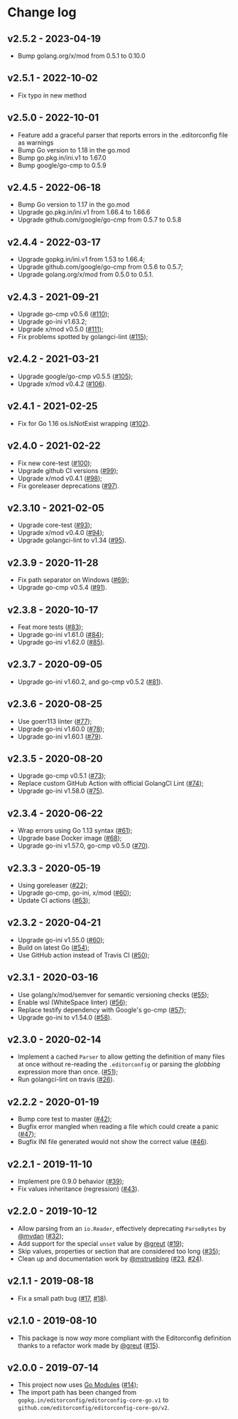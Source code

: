 # Change log

## v2.5.2 - 2023-04-19

- Bump golang.org/x/mod from 0.5.1 to 0.10.0

## v2.5.1 - 2022-10-02

- Fix typo in new method

## v2.5.0 - 2022-10-01

- Feature add a graceful parser that reports errors in the .editorconfig file as warnings
- Bump Go version to 1.18 in the go.mod
- Bump go.pkg.in/ini.v1 to 1.67.0
- Bump google/go-cmp to 0.5.9

## v2.4.5 - 2022-06-18

- Bump Go version to 1.17 in the go.mod
- Upgrade go.pkg.in/ini.v1 from 1.66.4 to 1.66.6
- Upgrade github.com/google/go-cmp from 0.5.7 to 0.5.8

## v2.4.4 - 2022-03-17

- Upgrade gopkg.in/ini.v1 from 1.53 to 1.66.4;
- Upgrade github.com/google/go-cmp from 0.5.6 to 0.5.7;
- Upgrade golang.org/x/mod from 0.5.0 to 0.5.1.

## v2.4.3 - 2021-09-21

- Upgrade go-cmp v0.5.6
  ([#110](https://github.com/editorconfig/editorconfig-core-go/pull/110));
- Upgrade go-ini v1.63.2;
- Upgrade x/mod v0.5.0
  ([#111](https://github.com/editorconfig/editorconfig-core-go/pull/111));
- Fix problems spotted by golangci-lint
  ([#115](https://github.com/editorconfig/editorconfig-core-go/pull/115));

## v2.4.2 - 2021-03-21

- Upgrade google/go-cmp v0.5.5
  ([#105](https://github.com/editorconfig/editorconfig-core-go/pull/105));
- Upgrade x/mod v0.4.2
  ([#106](https://github.com/editorconfig/editorconfig-core-go/pull/106)).

## v2.4.1 - 2021-02-25

- Fix for Go 1.16 os.IsNotExist wrapping
  ([#102](https://github.com/editorconfig/editorconfig-core-go/pull/102)).

## v2.4.0 - 2021-02-22

- Fix new core-test
  ([#100](https://github.com/editorconfig/editorconfig-core-go/pull/100));
- Upgrade github CI versions
  ([#99](https://github.com/editorconfig/editorconfig-core-go/pull/99));
- Upgrade x/mod v0.4.1
  ([#98](https://github.com/editorconfig/editorconfig-core-go/pull/98));
- Fix goreleaser deprecations
  ([#97](https://github.com/editorconfig/editorconfig-core-go/pull/97)).

## v2.3.10 - 2021-02-05

- Upgrade core-test
  ([#93](https://github.com/editorconfig/editorconfig-core-go/pull/93));
- Upgrade x/mod v0.4.0
  ([#94](https://github.com/editorconfig/editorconfig-core-go/pull/94));
- Upgrade golangci-lint to v1.34
  ([#95](https://github.com/editorconfig/editorconfig-core-go/pull/95)).

## v2.3.9 - 2020-11-28

- Fix path separator on Windows
  ([#69](https://github.com/editorconfig/editorconfig-core-go/pull/69));
- Upgrade go-cmp v0.5.4
  ([#91](https://github.com/editorconfig/editorconfig-core-go/pull/91)).

## v2.3.8 - 2020-10-17

- Feat more tests
  ([#83](https://github.com/editorconfig/editorconfig-core-go/pull/83));
- Upgrade go-ini v1.61.0
  ([#84](https://github.com/editorconfig/editorconfig-core-go/pull/84));
- Upgrade go-ini v1.62.0
  ([#85](https://github.com/editorconfig/editorconfig-core-go/pull/85)).

## v2.3.7 - 2020-09-05

- Upgrade go-ini v1.60.2, and go-cmp v0.5.2
  ([#81](https://github.com/editorconfig/editorconfig-core-go/pull/81)).

## v2.3.6 - 2020-08-25

- Use goerr113 linter
  ([#77](https://github.com/editorconfig/editorconfig-core-go/pull/77));
- Upgrade go-ini v1.60.0
  ([#78](https://github.com/editorconfig/editorconfig-core-go/pull/78));
- Upgrade go-ini v1.60.1
  ([#79](https://github.com/editorconfig/editorconfig-core-go/pull/79)).

## v2.3.5 - 2020-08-20

- Upgrade go-cmp v0.5.1
  ([#73](https://github.com/editorconfig/editorconfig-core-go/pull/73));
- Replace custom GitHub Action with official GolangCI Lint
  ([#74](https://github.com/editorconfig/editorconfig-core-go/pull/74));
- Upgrade go-ini v1.58.0
  ([#75](https://github.com/editorconfig/editorconfig-core-go/pull/75)).

## v2.3.4 - 2020-06-22

- Wrap errors using Go 1.13 syntax
  ([#61](https://github.com/editorconfig/editorconfig-core-go/pull/61));
- Upgrade base Docker image
  ([#68](https://github.com/editorconfig/editorconfig-core-go/pull/68));
- Upgrade go-ini v1.57.0, go-cmp v0.5.0
  ([#70](https://github.com/editorconfig/editorconfig-core-go/pull/70)).

## v2.3.3 - 2020-05-19

- Using goreleaser
  ([#22](https://github.com/editorconfig/editorconfig-core-go/pull/22));
- Upgrade go-cmp, go-ini, x/mod
  ([#60](https://github.com/editorconfig/editorconfig-core-go/pull/65));
- Update CI actions
  ([#63](https://github.com/editorconfig/editorconfig-core-go/pull/63));

## v2.3.2 - 2020-04-21

- Upgrade go-ini v1.55.0
  ([#60](https://github.com/editorconfig/editorconfig-core-go/pull/60));
- Build on latest Go
  ([#54](https://github.com/editorconfig/editorconfig-core-go/pull/54));
- Use GitHub action instead of Travis CI
  ([#50](https://github.com/editorconfig/editorconfig-core-go/pull/50));

## v2.3.1 - 2020-03-16

- Use golang/x/mod/semver for semantic versioning checks
  ([#55](https://github.com/editorconfig/editorconfig-core-go/pull/55));
- Enable wsl (WhiteSpace linter)
  ([#56](https://github.com/editorconfig/editorconfig-core-go/pull/56));
- Replace testify dependency with Google's go-cmp
  ([#57](https://github.com/editorconfig/editorconfig-core-go/pull/57));
- Upgrade go-ini to v1.54.0
  ([#58](https://github.com/editorconfig/editorconfig-core-go/pull/58)).

## v2.3.0 - 2020-02-14

- Implement a cached `Parser` to allow getting the definition of many files
  at once without re-reading the `.editorconfig` or parsing the _globbing_
  expression more than once.
  ([#51](https://github.com/editorconfig/editorconfig-core-go/pull/51));
- Run golangci-lint on travis
  ([#26](https://github.com/editorconfig/editorconfig-core-go/pull/26)).

## v2.2.2 - 2020-01-19

- Bump core test to master
  ([#42](https://github.com/editorconfig/editorconfig-core-go/pull/42));
- Bugfix error mangled when reading a file which could create a panic
  ([#47](https://github.com/editorconfig/editorconfig-core-go/pull/47));
- Bugfix INI file generated would not show the correct value
  ([#46](https://github.com/editorconfig/editorconfig-core-go/pull/46)).

## v2.2.1 - 2019-11-10

- Implement pre 0.9.0 behavior
  ([#39](https://github.com/editorconfig/editorconfig-core-go/pull/39));
- Fix values inheritance (regression)
  ([#43](https://github.com/editorconfig/editorconfig-core-go/pull/43)).

## v2.2.0 - 2019-10-12

- Allow parsing from an `io.Reader`, effectively deprecating `ParseBytes`
  by [@mvdan](https://github.com/mvdan)
  ([#32](https://github.com/editorconfig/editorconfig-core-go/pull/32));
- Add support for the special `unset` value by [@greut](https://github.com/greut)
  ([#19](https://github.com/editorconfig/editorconfig-core-go/pull/19));
- Skip values, properties or section that are considered too long
  ([#35](https://github.com/editorconfig/editorconfig-core-go/pull/35));
- Clean up and documentation work by [@mstruebing](https://github.com/mstruebing/)
  ([#23](https://github.com/editorconfig/editorconfig-core-go/pull/23),
  [#24](https://github.com/editorconfig/editorconfig-core-go/pull/24)).

## v2.1.1 - 2019-08-18

- Fix a small path bug
  ([#17](https://github.com/editorconfig/editorconfig-core-go/issues/17),
  [#18](https://github.com/editorconfig/editorconfig-core-go/pull/18)).

## v2.1.0 - 2019-08-10

- This package is now *way* more compliant with the Editorconfig definition
  thanks to a refactor work made by [@greut](https://github.com/greut)
  ([#15](https://github.com/editorconfig/editorconfig-core-go/pull/15)).

## v2.0.0 - 2019-07-14

- This project now uses [Go Modules](https://blog.golang.org/using-go-modules)
  ([#14](https://github.com/editorconfig/editorconfig-core-go/pull/14));
- The import path has been changed from `gopkg.in/editorconfig/editorconfig-core-go.v1`
  to `github.com/editorconfig/editorconfig-core-go/v2`.
